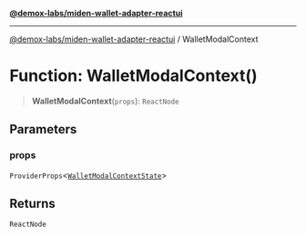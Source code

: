 [**@demox-labs/miden-wallet-adapter-reactui**](../README.md)

***

[@demox-labs/miden-wallet-adapter-reactui](../globals.md) / WalletModalContext

# Function: WalletModalContext()

> **WalletModalContext**(`props`): `ReactNode`

## Parameters

### props

`ProviderProps`\<[`WalletModalContextState`](../interfaces/WalletModalContextState.md)\>

## Returns

`ReactNode`

